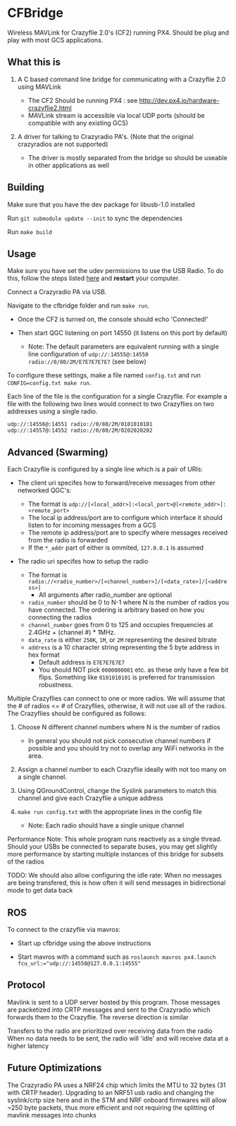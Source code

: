 CFBridge
========

Wireless MAVLink for Crazyflie 2.0's (CF2) running PX4. Should be plug and play with most GCS applications.


What this is
------------

1. A C based command line bridge for communicating with a Crazyflie 2.0 using MAVLink
	- The CF2 Should be running PX4 : see http://dev.px4.io/hardware-crazyflie2.html
	- MAVLink stream is accessible via local UDP ports (should be compatible with any existing GCS)

2. A driver for talking to Crazyradio PA's. (Note that the original crazyradios are not supported)
	- The driver is mostly separated from the bridge so should be useable in other applications as well


Building
--------

Make sure that you have the dev package for libusb-1.0 installed

Run `git submodule update --init` to sync the dependencies

Run `make build`


Usage
-----
Make sure you have set the udev permissions to use the USB Radio. To do this, follow the steps listed [here](https://github.com/bitcraze/crazyflie-lib-python#setting-udev-permissions) and **restart** your computer.

Connect a Crazyradio PA via USB. 

Navigate to the cfbridge folder and run `make run`.

- Once the CF2 is turned on, the console should echo 'Connected!'

- Then start QGC listening on port 14550 (it listens on this port by default)
	- Note: The default parameters are equivalent running with a single line configuration of `udp://:14555@:14550 radio://0/80/2M/E7E7E7E7E7` (see below)


To configure these settings, make a file named `config.txt` and run `CONFIG=config.txt make run`.

Each line of the file is the configuration for a single Crazyflie. For example a file with the following two lines would connect to two Crazyflies on two addresses using a single radio.

	udp://:14556@:14551 radio://0/80/2M/0101010101
	udp://:14557@:14552 radio://0/80/2M/0202020202


Advanced (Swarming)
-------------------

Each Crazyflie is configured by a single line which is a pair of URIs:

- The client uri specifes how to forward/receive messages from other networked QGC's:
	- The format is `udp://[<local_addr>]:<local_port>@[<remote_addr>]:<remote_port>`
	- The local ip address/port are to configure which interface it should listen to for incoming messages from a GCS
	- The remote ip address/port are to specify where messages received from the radio is forwarded
	- If the `*_addr` part of either is ommited, `127.0.0.1` is assumed

- The radio uri specifes how to setup the radio
	- The format is `radio://<radio_number>/[<channel_number>]/[<data_rate>]/[<address>]`
		- All arguments after radio_number are optional
	- `radio_number` should be 0 to N-1 where N is the number of radios you have connected. The ordering is arbitrary based on how you connecting the radios
	- `channel_number` goes from 0 to 125 and occupies frequencies at 2.4GHz + (channel #) * 1MHz.
	- `data_rate` is either `250K`, `1M`, or `2M` representing the desired bitrate
	- `address` is a 10 character string representing the 5 byte address in hex format
		- Default address is `E7E7E7E7E7`
		- You should NOT pick `0000000001` etc. as these only have a few bit flips. Something like `0101010101` is preferred for transmission robustness.

Multiple Crazyflies can connect to one or more radios. We will assume that the # of radios <= # of Crazyflies, otherwise, it will not use all of the radios. The Crazyflies should be configured as follows:

1. Choose N different channel numbers where N is the number of radios
	-  In general you should not pick consecutive channel numbers if possible and you should try not to overlap any WiFi networks in the area.

2. Assign a channel number to each Crazyflie ideally with not too many on a single channel.

3. Using QGroundControl, change the Syslink parameters to match this channel and give each Crazyflie a unique address

4. `make run config.txt` with the appropriate lines in the config file
	- Note: Each radio should have a single unique channel


Performance Note: This whole program runs reactively as a single thread. Should your USBs be connected to separate buses, you may get slightly more performance by starting multiple instances of this bridge for subsets of the radios


TODO: We should also allow configuring the idle rate: When no messages are being transfered, this is how often it will send messages in bidirectional mode to get data back

ROS
---

To connect to the crazyflie via mavros:

- Start up cfbridge using the above instructions

- Start mavros with a command such as `roslaunch mavros px4.launch fcu_url:="udp://:14550@127.0.0.1:14555"`


Protocol
--------

Mavlink is sent to a UDP server hosted by this program. Those messages are packetized into CRTP messages and sent to the Crazyradio which forwards them to the Crazyflie. The reverse direction is similar

Transfers to the radio are prioritized over receiving data from the radio
When no data needs to be sent, the radio will 'idle' and will receive data at
a higher latency


Future Optimizations
-------------

The Crazyradio PA uses a NRF24 chip which limits the MTU to 32 bytes (31 with CRTP header). Upgrading to an NRF51 usb radio and changing the syslink/crtp size here and in the STM and NRF onboard firmwares will allow ~250 byte packets, thus more efficient and not requiring the splitting of mavlink messages into chunks
